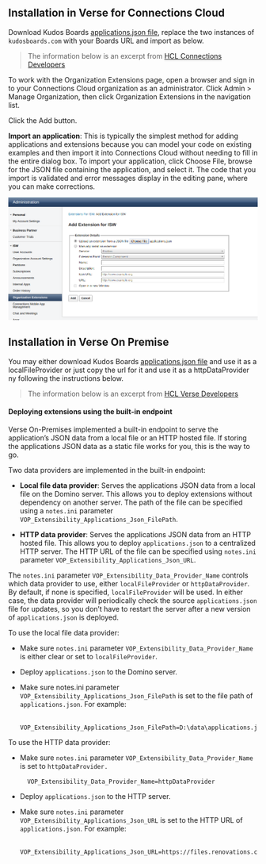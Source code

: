 ## Installation in Verse for Connections Cloud

Download Kudos Boards [applications.json file](https://kudosboards.com/widgets/verse/applications.json), replace the two instances of `kudosboards.com` with your Boards URL and import as below.

> The information below is an excerpt from
> [HCL Connections Developers](https://www-10.lotus.com/ldd/appdevwiki.nsf/xpDocViewer.xsp?lookupName=Dev+Guide+topics#action=openDocument&res_title=Managing_applications_for_Verse_or_the_Top_Navigation_Bar&content=sdkcontent)

To work with the Organization Extensions page, open a browser and sign in to your Connections Cloud organization as an administrator. Click Admin > Manage Organization, then click Organization Extensions in the navigation list.

Click the Add button.

__Import an application__: This is typically the simplest method for adding applications and extensions because you can model your code on existing examples and then import it into Connections Cloud without needing to fill in the entire dialog box. To import your application, click Choose File, browse for the JSON file containing the application, and select it. The code that you import is validated and error messages display in the editing pane, where you can make corrections.

  ![Manage Extensions](/assets/connections/verse-cloud-extension.png)

## Installation in Verse On Premise

You may either download Kudos Boards [applications.json file](https://kudosboards.com/widgets/verse/applications.json) and use it as a localFileProvider or just copy the url for it and use it as a httpDataProvider ny following the instructions below.

> The information below is an excerpt from
> [HCL Verse Developers](https://ibmverse.github.io/verse-developer/developers/#registering-an-application-in-ibm-verse)

#### Deploying extensions using the built-in endpoint
Verse On-Premises implemented a built-in endpoint to serve the application’s JSON data from a local file or an HTTP hosted file. If storing the applications JSON data as a static file works for you, this is the way to go.

Two data providers are implemented in the built-in endpoint:

- __Local file data provider__: Serves the applications JSON data from a local file on the Domino server. This allows you to deploy extensions without dependency on another server. The path of the file can be specified using a `notes.ini` parameter `VOP_Extensibility_Applications_Json_FilePath`.

- __HTTP data provider__: Serves the applications JSON data from an HTTP hosted file. This allows you to deploy `applications.json` to a centralized HTTP server. The HTTP URL of the file can be specified using `notes.ini` parameter `VOP_Extensibility_Applications_Json_URL`.

The `notes.ini` parameter `VOP_Extensibility_Data_Provider_Name` controls which data provider to use, either `localFileProvider` or `httpDataProvider`. By default, if none is specified, `localFileProvider` will be used. In either case, the data provider will periodically check the source `applications.json` file for updates, so you don’t have to restart the server after a new version of `applications.json` is deployed.

To use the local file data provider:

- Make sure `notes.ini` parameter `VOP_Extensibility_Data_Provider_Name` is either clear or set to `localFileProvider`.

- Deploy `applications.json` to the Domino server.

- Make sure notes.ini parameter `VOP_Extensibility_Applications_Json_FilePath` is set to the file path of `applications.json`. For example:

        VOP_Extensibility_Applications_Json_FilePath=D:\data\applications.json

To use the HTTP data provider:

- Make sure `notes.ini` parameter `VOP_Extensibility_Data_Provider_Name` is set to `httpDataProvider.`

        VOP_Extensibility_Data_Provider_Name=httpDataProvider

- Deploy `applications.json` to the HTTP server.

- Make sure `notes.ini` parameter `VOP_Extensibility_Applications_Json_URL` is set to the HTTP URL of `applications.json`. For example:

        VOP_Extensibility_Applications_Json_URL=https://files.renovations.com/vop/applications.json
